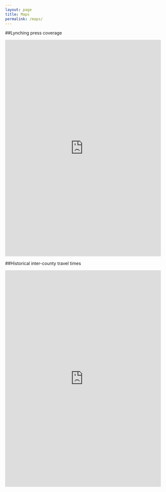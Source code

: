 ```yaml
---
layout: page
title: Maps
permalink: /maps/
---
```


##Lynching press coverage
<iframe width='100%' height='700px' frameborder='0' src='http://yale.cartodb.com/u/mdweaver/viz/ffd06ece-8545-11e4-a898-0e018d66dc29/embed_map' allowfullscreen webkitallowfullscreen mozallowfullscreen oallowfullscreen msallowfullscreen></iframe>


##Historical inter-county travel times
<iframe width='100%' height='700px' frameborder='0' src='http://mdweaver.github.io/times_year' allowfullscreen webkitallowfullscreen mozallowfullscreen oallowfullscreen msallowfullscreen></iframe>
